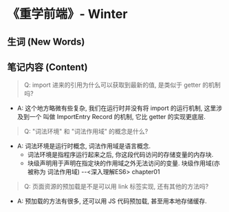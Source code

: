 # 《重学前端》- Winter 

## 生词 (New Words)

## 笔记内容 (Content)


> Q: import 进来的引用为什么可以获取到最新的值, 是类似于 getter 的机制吗?
- A: 这个地方略微有些复杂, 我们在运行时并没有将 import 的运行机制, 这里涉及到一个
  叫做 ImportEntry Record 的机制, 它比 getter 的实现更底层.


> Q: "词法环境" 和 "词法作用域" 的概念是什么?
- A: 词法环境是运行时概念, 词法作用域是语言概念.
    + 词法环境是指程序运行起来之后, 你这段代码访问的存储变量的内存块.
    + 块级声明用于声明在指定块的作用域之外无法访问的变量. 块级作用域(亦被称为 词法作用域) 
      --<深入理解ES6> chapter01

> Q: 页面资源的预加载是不是可以用 link 标签实现, 还有其他的方法吗?
- A: 预加载的方法有很多, 还可以用 JS 代码预加载, 甚至用本地存储缓存.          